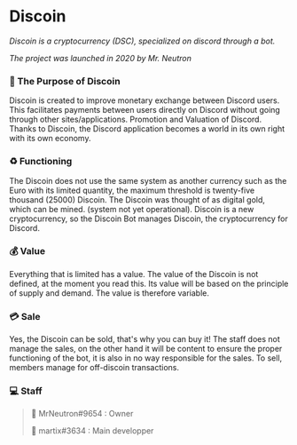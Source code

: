 # Discoin

_Discoin is a cryptocurrency (DSC), specialized on discord through a bot._

_The project was launched in 2020 by Mr. Neutron_

### 🌱 The Purpose of Discoin 

Discoin is created to improve monetary exchange between Discord users. This facilitates payments between users directly on Discord without going through other sites/applications.
Promotion and Valuation of Discord. Thanks to Discoin, the Discord application becomes a world in its own right with its own economy.

### ♻️ Functioning 
The Discoin does not use the same system as another currency such as the Euro with its limited quantity, the maximum threshold is twenty-five thousand (25000) Discoin.
The Discoin was thought of as digital gold, which can be mined. (system not yet operational).
Discoin is a new cryptocurrency, so the Discoin Bot manages Discoin, the cryptocurrency for Discord.

### 💰 Value 
Everything that is limited has a value. The value of the Discoin is not defined, at the moment you read this. Its value will be based on the principle of supply and demand. The value is therefore variable.

### 💳 Sale 
Yes, the Discoin can be sold, that's why you can buy it!
The staff does not manage the sales, on the other hand it will be content to ensure the proper functioning of the bot, it is also in no way responsible for the sales.
To sell, members manage for off-discoin transactions.

### 💻 Staff 
> 🧭 MrNeutron#9654 : Owner
> 
> 🔧 martix#3634 : Main developper



